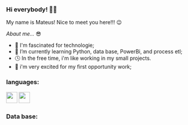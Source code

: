 ### Hi everybody! 👋😄

My name is Mateus! Nice to meet you here!!! 😉

*Abaut me...* 😎

- 🖤 I'm fascinated for technologie;
- 🌱 I’m currently learning Python, data base, PowerBi, and process etl;
- 🕓 In the free time, i'm like working in my small projects.
- 🙌 i'm very excited for my first opportunity work;

### languages:

<img src="https://cdn.jsdelivr.net/gh/devicons/devicon/icons/python/python-original-wordmark.svg" width="30" height="30"/>  <img src="https://cdn.jsdelivr.net/gh/devicons/devicon/icons/rstudio/rstudio-original.svg" width="30" height="30"/>
### Data base:


<!--

<img src="https://cdn.jsdelivr.net/gh/devicons/devicon/icons/mysql/mysql-original-wordmark.svg" width="30" height="30"/> <img src="https://cdn.jsdelivr.net/gh/devicons/devicon/icons/postgresql/postgresql-original-wordmark.svg" width="30" height="30"/> <img src="https://cdn.jsdelivr.net/gh/devicons/devicon/icons/sqlite/sqlite-original-wordmark.svg" width="30" height="30"/> <img src="https://cdn.jsdelivr.net/gh/devicons/devicon/icons/mongodb/mongodb-original-wordmark.svg" width="30" height="30"/> <img src="https://cdn.jsdelivr.net/gh/devicons/devicon/icons/couchdb/couchdb-original.svg" width="30" height="30"/> <img src="https://cdn.jsdelivr.net/gh/devicons/devicon/icons/redis/redis-original-wordmark.svg" width="30" height="30"/> <img src="https://cdn.jsdelivr.net/gh/devicons/devicon/icons/firebase/firebase-plain-wordmark.svg" width="35" height="35"/>

### Secondary languages:

<img src="https://cdn.jsdelivr.net/gh/devicons/devicon/icons/c/c-original.svg" width="30" height="30"/> <img src="https://cdn.jsdelivr.net/gh/devicons/devicon/icons/cplusplus/cplusplus-original.svg" width="30" height="30"/>

### Basic knowbdge:

<img src="https://cdn.jsdelivr.net/gh/devicons/devicon/icons/html5/html5-original.svg" width="25" height="25"/> <img src="https://cdn.jsdelivr.net/gh/devicons/devicon/icons/css3/css3-original-wordmark.svg" width="30" height="30"/> <img src="https://cdn.jsdelivr.net/gh/devicons/devicon/icons/git/git-original.svg" width="25" height="25"/>

<hr size="10" width="100%">

-->
